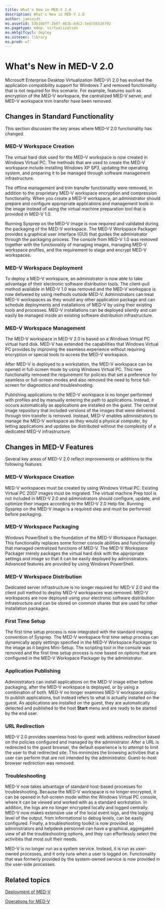 ```yaml
---
title: What's New in MED-V 2.0
description: What's New in MED-V 2.0
author: jamiejdt
ms.assetid: 53b10bff-2b6f-463b-bdc2-5edc56526792
ms.pagetype: mdop, virtualization
ms.mktglfcycl: deploy
ms.sitesec: library
ms.prod: w7
---
```



# What's New in MED-V 2.0


Microsoft Enterprise Desktop Virtualization (MED-V) 2.0 has evolved the application compatibility support for Windows 7 and removed functionality that is not required for this scenario. For example, features such as encryption of the MED-V workspace, the centralized MED-V server, and MED-V workspace trim transfer have been removed.

## Changes in Standard Functionality


This section discusses the key areas where MED-V 2.0 functionality has changed.

### MED-V Workspace Creation

The virtual hard disk used for the MED-V workspace is now created in Windows Virtual PC. The methods that are used to create the MED-V workspace include installing Windows XP SP3, updating the operating system, and preparing it to be managed through software management infrastructure.

The offline management and trim transfer functionality were removed, in addition to the proprietary MED-V workspace encryption and compression functionality. When you create a MED-V workspace, an administrator should prepare and configure appropriate applications and management tools in the image instead of using the virtual machine preparation tool that is provided in MED-V 1.0.

Running Sysprep on the MED-V image is now required and validated during the packaging of the MED-V workspace. The MED-V Workspace Packager provides a graphical user interface (GUI) that guides the administrator through the packaging process. The console from MED-V 1.0 was removed together with the functionality of managing images, managing MED-V workspace profiles, and the requirement to stage and encrypt MED-V workspaces.

### MED-V Workspace Deployment

To deploy a MED-V workspace, an administrator is now able to take advantage of their electronic software distribution tools. The client-pull method available in MED-V 1.0 was removed and the MED-V workspace is now delivered by using methods outside MED-V. Administrators can treat MED-V workspaces as they would any other application package and can schedule deployments and installations of MED-V by using their existing tools and processes. MED-V installations can be deployed silently and can easily be managed inside an existing software distribution infrastructure.

### MED-V Workspace Management

The MED-V workspace in MED-V 2.0 is based on a Windows Virtual PC virtual hard disk. MED-V has extended the capabilities that Windows Virtual PC provides by improving the seamless experience without requiring encryption or special tools to access the MED-V workspace.

After MED-V is deployed to a workstation, the MED-V workspace can be opened in full-screen mode by using Windows Virtual PC. This new functionality removed the requirement for policies that set a preference for seamless or full-screen modes and also removed the need to force full-screen for diagnostics and troubleshooting.

Publishing applications to the MED-V workspace is no longer performed with profiles and by manually entering the path to applications. Instead, it occurs automatically as applications are installed on the guest. The central image repository that included versions of the images that were delivered through trim transfer is removed. Instead, MED-V enables administrators to manage the MED-V workspace as they would a physical computer, by letting applications and updates be distributed without the complexity of a dedicated MED-V infrastructure.

## Changes in MED-V Features


Several key areas of MED-V 2.0 reflect improvements or additions to the following features.

### MED-V Workspace Creation

MED-V workspaces must be created by using Windows Virtual PC. Existing Virtual PC 2007 images must be migrated. The virtual machine Prep tool is not included in MED-V 2.0 and administrators should configure, update, and optimize their images according to the MED-V 2.0 Help file. Running Sysprep on the MED-V image is a required step and must be performed before packaging.

### MED-V Workspace Packaging

Windows PowerShell is the foundation of the MED-V Workspace Packager. This functionality replaces some former console abilities and functionality that managed centralized functions of MED-V. The MED-V Workspace Packager merely packages the virtual hard disk with the appropriate settings and image so that it can be easily deployed by administrators. Advanced features are provided by using Windows PowerShell.

### MED-V Workspace Distribution

Dedicated server infrastructure is no longer required for MED-V 2.0 and the client pull method to deploy MED-V workspaces was removed. MED-V workspaces are now deployed using your electronic software distribution infrastructure and can be stored on common shares that are used for other installation packages.

### First Time Setup

The first time setup process is now integrated with the standard imaging convention of Sysprep. The MED-V workspace first time setup process can dynamically apply settings specified in the MED-V Workspace Packager to the image as it begins Mini-Setup. The scripting tool in the console was removed and the first time setup process is now based on options that are configured in the MED-V Workspace Packager by the administrator.

### Application Publishing

Administrators can install applications on the MED-V image either before packaging, after the MED-V workspace is deployed, or by using a combination of both. MED-V no longer examines MED-V workspace policy to publish applications, but instead refers to what is actually installed on the guest. As applications are installed on the guest, they are automatically detected and published to the host **Start** menu and are ready to be started by the end user.

### URL Redirection

MED-V 2.0 provides seamless host-to-guest web address redirection based on the policies configured and managed by the administrator. After a URL is redirected to the guest browser, the default experience is to attempt to limit the user to that redirected site. This minimizes the browsing activities that a user can perform that are not intended by the administrator. Guest-to-host browser redirection was removed.

### Troubleshooting

MED-V now takes advantage of standard host-based processes for troubleshooting. Because the MED-V workspace is no longer encrypted, it can be opened in full-screen mode within the Windows Virtual PC console, where it can be viewed and worked with as a standard workstation. In addition, the logs are no longer encrypted locally and logged centrally. MED-V now makes extensive use of the local event logs, and the logging level of the output, from informational to debug levels, can be easily configured. Finally, a troubleshooting toolkit is now provided so administrators and helpdesk personnel can have a graphical, aggregated view of all the troubleshooting options, and they can effortlessly select the activities that most suit their needs.

MED-V is no longer run as a system service. Instead, it is run as user-owned processes, and it only runs when a user is logged on. Functionality that was formerly provided by the system-owned service is now provided in the user-side processes.

## Related topics


[Deployment of MED-V](deployment-of-med-v.md)

[Operations for MED-V](operations-for-med-v.md)

 

 






